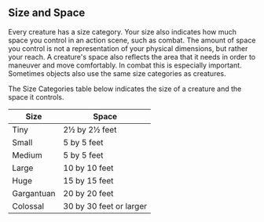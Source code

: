 ## Size and Space
Every creature has a size category. Your size also indicates how much space you
control in an action scene, such as combat. The amount of space you control is
not a representation of your physical dimensions, but rather your reach. A
creature's space also reflects the area that it needs in order to maneuver and
move comfortably. In combat this is especially important. Sometimes objects also
use the same size categories as creatures.

The Size Categories table below indicates the size of a creature and the space
it controls.

| Size       | Space                   |
|------------|-------------------------|
| Tiny       | 2½ by 2½ feet           |
| Small      | 5 by 5 feet             |
| Medium     | 5 by 5 feet             |
| Large      | 10 by 10 feet           |
| Huge       | 15 by 15 feet           |
| Gargantuan | 20 by 20 feet           |
| Colossal   | 30 by 30 feet or larger |
